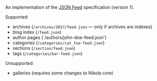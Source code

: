 An implementation of the [JSON Feed](https://jsonfeed.org/) specification (version 1).

Supported:

* archives (`/archives/2017/feed.json` — only if archives are indexes)
* blog index (`/feed.json`)
* author pages (`/authors/john-doe-feed.json')
* categories (`/categories/cat_foo-feed.json`)
* sections (`/section/feed.json`)
* tags (`/categories/bar-feed.json`)

Unsupported:

* galleries (requires some changes to Nikola core)
